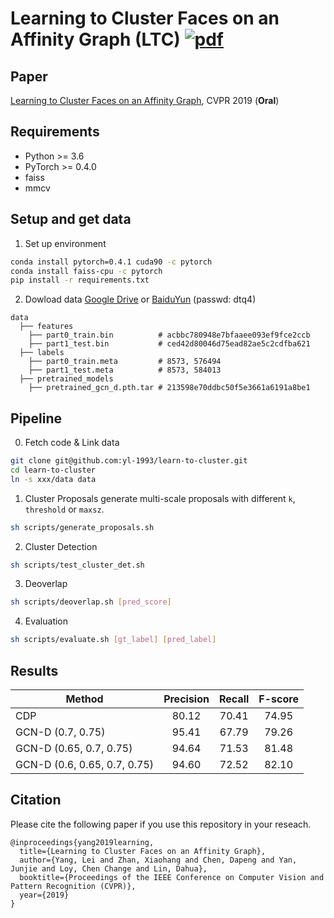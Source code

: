 # Learning to Cluster Faces on an Affinity Graph (LTC) [![pdf](https://img.shields.io/badge/Arxiv-pdf-orange.svg?style=flat)](https://arxiv.org/abs/1904.02749)

## Paper
[Learning to Cluster Faces on an Affinity Graph](https://arxiv.org/abs/1904.02749), CVPR 2019 (**Oral**)


## Requirements
* Python >= 3.6
* PyTorch >= 0.4.0
* faiss
* mmcv


## Setup and get data

1. Set up environment
```bash
conda install pytorch=0.4.1 cuda90 -c pytorch
conda install faiss-cpu -c pytorch
pip install -r requirements.txt
```

2. Dowload data
[Google Drive](https://drive.google.com/open?id=1o_Eo3_Ac4k7L9J5vixIvcAgafVSxvVYl) or
[BaiduYun](https://pan.baidu.com/s/1tcLeL60Na1eIYF0iWUXn3g) (passwd: dtq4)
```
data
  ├── features
    ├── part0_train.bin          # acbbc780948e7bfaaee093ef9fce2ccb
    ├── part1_test.bin           # ced42d80046d75ead82ae5c2cdfba621
  ├── labels
    ├── part0_train.meta         # 8573, 576494
    ├── part1_test.meta          # 8573, 584013
  ├── pretrained_models
    ├── pretrained_gcn_d.pth.tar # 213598e70ddbc50f5e3661a6191a8be1   
```

## Pipeline

0. Fetch code & Link data
```bash
git clone git@github.com:yl-1993/learn-to-cluster.git
cd learn-to-cluster
ln -s xxx/data data
```

1. Cluster Proposals
generate multi-scale proposals with different `k`, `threshold` or `maxsz`.
```bash
sh scripts/generate_proposals.sh
```

2. Cluster Detection

```bash
sh scripts/test_cluster_det.sh
```

3. Deoverlap
```bash
sh scripts/deoverlap.sh [pred_score]
```

4. Evaluation
```bash
sh scripts/evaluate.sh [gt_label] [pred_label]
```

## Results

| Method | Precision | Recall | F-score |
| ------ |:---------:|:------:|:-------:|
| CDP    | 80.12     | 70.41  | 74.95   |
| GCN-D (0.7, 0.75) | 95.41 | 67.79 | 79.26 |
| GCN-D (0.65, 0.7, 0.75) | 94.64 | 71.53 | 81.48 |
| GCN-D (0.6, 0.65, 0.7, 0.75) | 94.60 | 72.52 | 82.10 |


## Citation
Please cite the following paper if you use this repository in your reseach.

```
@inproceedings{yang2019learning,
  title={Learning to Cluster Faces on an Affinity Graph},
  author={Yang, Lei and Zhan, Xiaohang and Chen, Dapeng and Yan, Junjie and Loy, Chen Change and Lin, Dahua},
  booktitle={Proceedings of the IEEE Conference on Computer Vision and Pattern Recognition (CVPR)},
  year={2019}
}
```
